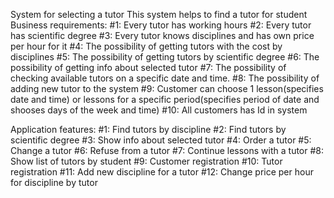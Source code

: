 System for selecting a tutor
This system helps to find a tutor for student
Business requirements:
	#1: Every tutor has working hours
	#2: Every tutor has scientific degree
	#3:	Every tutor knows disciplines and has own price per hour for it
	#4:	The possibility of getting tutors with the cost by disciplines
	#5:	The possibility of getting tutors by scientific degree
	#6: The possibility of getting info about selected tutor
	#7: The possibility of checking available tutors on a specific date and time.
	#8:	The possibility of adding new tutor to the system
	#9: Customer can choose 1 lesson(specifies date and time) or lessons for a specific period(specifies period of date and shooses days of the week and time)
	#10: All customers has Id in system
	
	
Application features:
	#1: Find tutors by discipline
	#2:	Find tutors by scientific degree
	#3: Show info about selected tutor
	#4: Order a tutor
	#5:	Change a tutor
	#6: Refuse from a tutor
	#7: Continue lessons with a tutor
	#8: Show list of tutors by student
	#9: Customer registration
	#10: Tutor registration
	#11: Add new discipline for a tutor	
	#12: Change price per hour for discipline by tutor